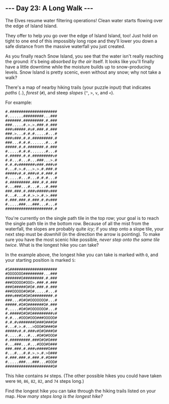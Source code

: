 <h2>--- Day 23: A Long Walk ---</h2><p>The Elves resume water filtering operations! Clean water starts flowing over the edge of Island Island.</p>
<p>They offer to help <em>you</em> go over the edge of Island Island, too! Just <span title="It'll be fiiiiiiiine.">hold on tight</span> to one end of this impossibly long rope and they'll lower you down a safe distance from the massive waterfall you just created.</p>
<p>As you finally reach Snow Island, you see that the water isn't really reaching the ground: it's being <em>absorbed by the air</em> itself. It looks like you'll finally have a little downtime while the moisture builds up to snow-producing levels. Snow Island is pretty scenic, even without any snow; why not take a walk?</p>
<p>There's a map of nearby hiking trails (your puzzle input) that indicates <em>paths</em> (<code>.</code>), <em>forest</em> (<code>#</code>), and steep <em>slopes</em> (<code>^</code>, <code>&gt;</code>, <code>v</code>, and <code>&lt;</code>).</p>
<p>For example:</p>
<pre><code>#.#####################
#.......#########...###
#######.#########.#.###
###.....#.>.>.###.#.###
###v#####.#v#.###.#.###
###.>...#.#.#.....#...#
###v###.#.#.#########.#
###...#.#.#.......#...#
#####.#.#.#######.#.###
#.....#.#.#.......#...#
#.#####.#.#.#########v#
#.#...#...#...###...>.#
#.#.#v#######v###.###v#
#...#.>.#...>.>.#.###.#
#####v#.#.###v#.#.###.#
#.....#...#...#.#.#...#
#.#########.###.#.#.###
#...###...#...#...#.###
###.###.#.###v#####v###
#...#...#.#.>.>.#.>.###
#.###.###.#.###.#.#v###
#.....###...###...#...#
#####################.#
</code></pre>
<p>You're currently on the single path tile in the top row; your goal is to reach the single path tile in the bottom row. Because of all the mist from the waterfall, the slopes are probably quite <em>icy</em>; if you step onto a slope tile, your next step must be <em>downhill</em> (in the direction the arrow is pointing). To make sure you have the most scenic hike possible, <em>never step onto the same tile twice</em>. What is the longest hike you can take?</p>
<p>In the example above, the longest hike you can take is marked with <code>O</code>, and your starting position is marked <code>S</code>:</p>
<pre><code>#S#####################
#OOOOOOO#########...###
#######O#########.#.###
###OOOOO#OOO>.###.#.###
###O#####O#O#.###.#.###
###OOOOO#O#O#.....#...#
###v###O#O#O#########.#
###...#O#O#OOOOOOO#...#
#####.#O#O#######O#.###
#.....#O#O#OOOOOOO#...#
#.#####O#O#O#########v#
#.#...#OOO#OOO###OOOOO#
#.#.#v#######O###O###O#
#...#.>.#...>OOO#O###O#
#####v#.#.###v#O#O###O#
#.....#...#...#O#O#OOO#
#.#########.###O#O#O###
#...###...#...#OOO#O###
###.###.#.###v#####O###
#...#...#.#.>.>.#.>O###
#.###.###.#.###.#.#O###
#.....###...###...#OOO#
#####################O#
</code></pre>
<p>This hike contains <code><em>94</em></code> steps. (The other possible hikes you could have taken were <code>90</code>, <code>86</code>, <code>82</code>, <code>82</code>, and <code>74</code> steps long.)</p>
<p>Find the longest hike you can take through the hiking trails listed on your map. <em>How many steps long is the longest hike?</em></p>
